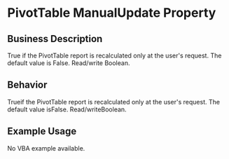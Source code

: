 # PivotTable ManualUpdate Property

## Business Description
True if the PivotTable report is recalculated only at the user's request. The default value is False. Read/write Boolean.

## Behavior
Trueif the PivotTable report is recalculated only at the user's request. The default value isFalse. Read/writeBoolean.

## Example Usage
No VBA example available.